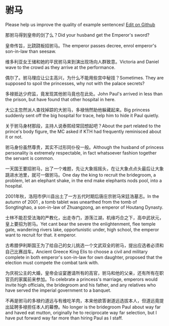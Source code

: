 # 驸马

Please help us improve the quality of example sentences! [Edit on Github](https://github.com/jiyushe/jiyu-example-sentence-source/blob/main/chinese/fuma.md)

<p><span class="chinese">那驸马得到皇帝的剑了么？</span><span class="english">Did your husband get the Emperor's sword?</span></p>

<p><span class="chinese">皇帝传旨，比跷跷板招驸马。</span><span class="english">The emperor passes decree, enrol emperor's son-in-law than seesaw.</span></p>

<p><span class="chinese">维多利亚女王储和她的平民驸马来到演出现场向人群致意。</span><span class="english">Victoria and Daniel wave to the crowd as they arrive at the performance.</span></p>

<p><span class="chinese">偶尔了。驸马理应让公主高兴，为什么不能用些宫中秘技？</span><span class="english">Sometimes. They are supposed to spoil the princesses, why not with the palace secrets?</span></p>

<p><span class="chinese">多禄抵达少府监，竟发现其他驸马竟也在此处。</span><span class="english">John Paul's arrived in less than the prison, but have found that other hospital in here.</span></p>

<p><span class="chinese">大公主忽然派人查找掉踪的大驸马，多禄悄然助他躲藏起来。</span><span class="english">Big princess suddenly sent off the big hospital for trace, help him to hide it Paul quietly.</span></p>

<p><span class="chinese">关于驸马身材那段，主持人说泰熙经常回想起吧？</span><span class="english">About the part related to the prince's body figure, the MC asked if KTH had frequently reminisced about it or not.</span></p>

<p><span class="chinese">驸马身份虽然尊贵，其实不过形同仆役一般。</span><span class="english">Although the husband of princess personality is extremely respectable, in fact whatsoever fashion together the servant is common.</span></p>

<p><span class="chinese">一天国王要招驸马，出了一个难题，先让大象摇摇头，在让大象点点头最后让大象跳进水池里，就可一做驸马。</span><span class="english">One day the king to recruit the bridegroom, a problem, let an elephant shake, in the end make elephants nods pool, into a hospital.</span></p>

<p><span class="chinese">2001年秋，洛阳市伊川县出土了一方五代时期后唐庄宗驸马宋廷浩墓志。</span><span class="english">In the autumn of 2001 , a tomb tablet was unearthed from the tomb of Songtinghao, a son-in-law of Zhuangzong, an emperor of Houtang Dynasty.</span></p>

<p><span class="chinese">士林不能忍受法海的严教化，出走寺门，游荡江湖，机缘巧合之下，高中武状元，皇上要招为驸马。</span><span class="english">Yet cant bear the severe the enlightenment, flee temple gate, wandering rivers lake, opportunistic under, high school, the emperor want to recruit for that. it emperor.</span></p>

<p><span class="chinese">古希腊伊利斯国王为了给自己的女儿挑选一个文武双全的驸马，提出应选者必须和自己比赛战车。</span><span class="english">Ancient Greece King Elis to choose a civil and military complete in both emperor's son-in-law for own daughter, proposed that the election must compete the combat tank with.</span></p>

<p><span class="chinese">为庆祝公主的大婚，皇帝会设宴邀请所有的高官，驸马和他的父亲，还有所有在职官员的家属前来参加。</span><span class="english">To celebrate a princess's marriage, emperors would invite high officials, the bridegroom and his father, and any relatives who have served the imperial government to a banquet.</span></p>

<p><span class="chinese">不再是驸马的多禄约道远与有维吃羊肉，本来他欲答谢道远选拔本人，但道远竟提出延聘多禄担任本人的幕僚。</span><span class="english">No longer is the bridegroom Paul about way far and haved eat mutton, originally he to reciprocate way far selection, but I have put forward way far more than hiring Paul as I staff.</span></p>

